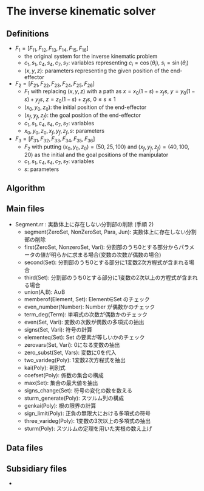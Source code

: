 # The inverse kinematic solver

## Definitions

- $F_1=[F_{11},F_{12},F_{13},F_{14},F_{15},F_{16}]$
    - the original system for the inverse kinematic problem
    - $c_1, s_1, c_4, s_4, c_7, s_7$: variables representing $c_i=\cos(\theta_i)$, $s_i=\sin(\theta_i)$
    - $(x,y,z)$: parameters representing the given position of the end-effector
- $F_2=[F_{21},F_{22},F_{23},F_{24},F_{25},F_{26}]$
    - $F_1$ with replacing $(x,y,z)$ with a path as $x=x_0(1-s)+x_fs$, $y=y_0(1-s)+y_fs$, $z=z_0(1-s)+z_fs$, $0\le s\le 1$
    - $(x_0,y_0,z_0)$: the initial position of the end-effector
    - $(x_f,y_f,z_f)$: the goal position of the end-effector
    - $c_1,s_1,c_4,s_4,c_7,s_7$: variables
    - $x_0,y_0,z_0,x_f,y_f,z_f,s$: parameters
- $F_3=[F_{31},F_{32},F_{33},F_{34},F_{35},F_{36}]$
    - $F_2$ with putting $(x_0,y_0,z_0)=(50,25,100)$ and 
    $(x_f,y_f,z_f)=(40,100,20)$ as the initial and the goal positions of the manipulator
    - $c_1,s_1,c_4,s_4,c_7,s_7$: variables
    - $s$: parameters

## Algorithm

## Main files

* Segment.rr : 実数体上に存在しない分割部の削除 (手順 2)
    * segment(ZeroSet, NonZeroSet, Para, Jun): 実数体上に存在しない分割部の削除
    * first(ZeroSet, NonzeroSet, Vari): 分割部のうち0とする部分からパラメータの値が明らかに求まる場合(変数の次数が偶数の場合)
    * second(Set): 分割部のうち0とする部分に1変数2次方程式が含まれる場合
    * third(Set): 分割部のうち0とする部分に1変数の2次以上の方程式が含まれる場合
    * union(A,B): A∪B
    * memberof(Element, Set): Element∈Set のチェック
    * even_number(Number): Number が偶数かのチェック
    * term_deg(Term): 単項式の次数が偶数かのチェック
    * even(Set, Vari): 変数の次数が偶数の多項式の抽出
    * signs(Set, Vari): 符号の計算
    * elementeq(Set): Set の要素が等しいかのチェック
    * zerovars(Set, Vari): 0になる変数の抽出
    * zero_subst(Set, Vars): 変数に0を代入
    * two_varideg(Poly): 1変数2次方程式を抽出
    * kai(Poly): 判別式
    * coefset(Poly): 係数の集合の構成
    * max(Set): 集合の最大値を抽出
    * signs_change(Set): 符号の変化の数を数える
    * sturm_generate(Poly): スツルム列の構成
    * genkai(Poly): 根の限界の計算
    * sign_limit(Poly): 正負の無限大における多項式の符号
    * three_varideg(Poly): 1変数の3次以上の多項式の抽出
    * sturm(Poly): スツルムの定理を用いた実根の数え上げ

## Data files

## Subsidiary files
- 